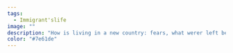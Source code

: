 ```yaml
---
tags:
  - Immigrant'slife
image: ""
description: "How is living in a new country: fears, what werer left behind, dreams etc."
color: "#7e61de"
---
```

